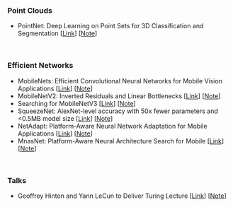 ### Point Clouds

* PointNet: Deep Learning on Point Sets for 3D Classification and Segmentation  [[Link](https://arxiv.org/abs/1612.00593)] [[Note](https://github.com/xudong19/DeepLearningNotes/blob/master/papers/PointNet_2017.md)]

<br/> 

### Efficient Networks

* MobileNets: Efficient Convolutional Neural Networks for Mobile Vision Applications  [[Link](https://arxiv.org/abs/1704.04861)] [[Note](https://github.com/xudong19/DeepLearningNotes/blob/master/papers/MobileNets_series.md#mobilenets-efficient-convolutional-neural-networks-for-mobile-vision-applications)]
* MobileNetV2: Inverted Residuals and Linear Bottlenecks  [[Link](https://arxiv.org/abs/1801.04381)] [[Note](https://github.com/xudong19/DeepLearningNotes/blob/master/papers/MobileNets_series.md#mobilenetv2-inverted-residuals-and-linear-bottlenecks)]
* Searching for MobileNetV3  [[Link](https://arxiv.org/abs/1905.02244)] [[Note](https://github.com/xudong19/DeepLearningNotes/blob/master/papers/MobileNets_series.md#searching-for-mobilenetv3)]
* SqueezeNet: AlexNet-level accuracy with 50x fewer parameters and <0.5MB model size  [[Link](https://arxiv.org/abs/1602.07360)] [[Note](https://github.com/xudong19/DeepLearningNotes/blob/master/papers/squeezenet.md)]
* NetAdapt: Platform-Aware Neural Network Adaptation for Mobile Applications  [[Link](https://arxiv.org/abs/1804.03230)] [[Note](https://github.com/xudong19/DeepLearningNotes/blob/master/papers/NetAdapt.md)]
* MnasNet: Platform-Aware Neural Architecture Search for Mobile  [[Link](https://arxiv.org/abs/1807.11626)] [[Note](https://github.com/xudong19/DeepLearningNotes/blob/master/papers/MnasNet.md)]



<br/> 

### Talks

* Geoffrey Hinton and Yann LeCun to Deliver Turing Lecture  [[Link](https://www.youtube.com/watch?v=VsnQf7exv5I)] [[Note](https://github.com/xudong19/DeepLearningNotes/blob/master/notes/turing_lecture_2018.md)]


